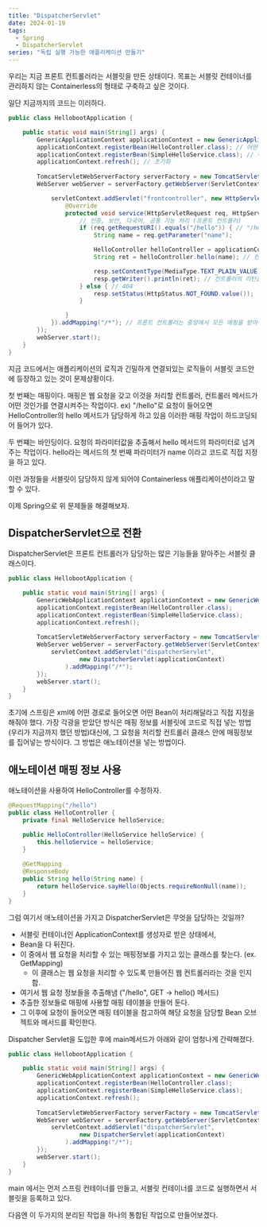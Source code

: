 ```yaml
---
title: "DispatcherServlet"
date: 2024-01-19
tags:
  - Spring
  - DispatcherServlet
series: "독립 실행 가능한 애플리케이션 만들기"
---
```

우리는 지금 프론트 컨트롤러라는 서블릿을 만든 상태이다. 목표는 서블릿 컨테이너를 관리하지 않는 Containerless의 형태로 구축하고 싶은 것이다.

일단 지금까지의 코드는 이러하다.

```java
public class HellobootApplication {

    public static void main(String[] args) {
        GenericApplicationContext applicationContext = new GenericApplicationContext();
        applicationContext.registerBean(HelloController.class); // 어떤 클래스로 빈을 만들 것인가
        applicationContext.registerBean(SimpleHelloService.class); // 어떤 클래스로 빈을 만들 것인가
        applicationContext.refresh(); // 초기화
        
        TomcatServletWebServerFactory serverFactory = new TomcatServletWebServerFactory();
        WebServer webServer = serverFactory.getWebServer(ServletContext -> {

            servletContext.addServlet("frontcontroller", new HttpServlet() {
                @Override
                protected void service(HttpServletRequest req, HttpServletResponse resp) throws ServletException, IOException {
                    // 인증, 보안, 다국어, 공통 기능 처리 (프론트 컨트롤러)
                    if (req.getRequestURI().equals("/hello")) { // "/hello"에 대한 매핑
                        String name = req.getParameter("name");

                        HelloController helloController = applicationContext.getBean(HelloController.class); // 스프링 컨테이너에서 helloController 가져옴
                        String ret = helloController.hello(name); // 컨트롤러의 메서드 호출

                        resp.setContentType(MediaType.TEXT_PLAIN_VALUE);
                        resp.getWriter().println(ret); // 컨트롤러의 리턴값을 응답에 사용
                    } else { // 404
                        resp.setStatus(HttpStatus.NOT_FOUND.value());
                    }

                }
            }).addMapping("/*"); // 프론트 컨트롤러는 중앙에서 모든 매핑을 받아야 함.
        });
        webServer.start();
    }
}
```
지금 코드에서는 애플리케이션의 로직과 긴밀하게 연결되있는 로직들이 서블릿 코드안에 등장하고 있는 것이 문제상황이다.

첫 번째는 매핑이다.
매핑은 웹 요청을 갖고 이것을 처리할 컨트롤러, 컨트롤러 메서드가 어떤 것인가를 연결시켜주는 작업이다.
ex) "/hello"로 요청이 들어오면 HelloController의 hello 메서드가 담당하게 하고 있음
이러한 매핑 작업이 하드코딩되어 들어가 있다.

두 번쨰는 바인딩이다.
요청의 파라미터값을 추출해서 hello 메서드의 파라미터로 넘겨주는 작업이다.
hello라는 메서드의 첫 번째 파라미터가 name 이라고 코드로 직접 지정을 하고 있다.

이런 과정들을 서블릿이 담당하지 않게 되어야 Containerless 애플리케이션이라고 말할 수 있다.

이제 Spring으로 위 문제들을 해결해보자.

## DispatcherServlet으로 전환
DispatcherServlet은 프론트 컨트롤러가 담당하는 많은 기능들을 맡아주는 서블릿 클래스이다.

```java
public class HellobootApplication {

    public static void main(String[] args) {
        GenericWebApplicationContext applicationContext = new GenericWebApplicationContext(); //WebApplicationContext로 전환
        applicationContext.registerBean(HelloController.class);
        applicationContext.registerBean(SimpleHelloService.class); 
        applicationContext.refresh(); 
        
        TomcatServletWebServerFactory serverFactory = new TomcatServletWebServerFactory();
        WebServer webServer = serverFactory.getWebServer(ServletContext -> {
            servletContext.addServlet("dispatcherServlet",
                    new DispatcherServlet(applicationContext)
                ).addMapping("/*"); 
        });
        webServer.start();
    }
}
```

초기에 스프링은 xml에 어떤 경로로 들어오면 어떤 Bean이 처리해달라고 직접 지정을 해줘야 했다.
가장 각광을 받았던 방식은 매핑 정보를 서블릿에 코드로 직접 넣는 방법(우리가 지금까지 했던 방법)대신에, 그 요청을 처리할 컨트롤러 클래스 안에 매핑정보를 집어넣는 방식이다.
그 방법은 애노테이션을 넣는 방법이다.

## 애노테이션 매핑 정보 사용
애노테이션을 사용하여 HelloController를 수정하자.

```java
@RequestMapping("/hello")
public class HelloController {
    private final HelloService helloService;

    public HelloController(HelloService helloService) {
        this.helloService = helloService;
    }
    
    @GetMapping
    @ResponseBody
    public String hello(String name) {
        return helloService.sayHello(Objects.requireNonNull(name));
    }
}
```
그럼 여기서 애노테이션을 가지고 DispatcherServlet은 무엇을 담당하는 것일까?
- 서블릿 컨테이너인 ApplicationContext를 생성자로 받은 상태에서,
- Bean을 다 뒤진다.
- 이 중에서 웹 요청을 처리할 수 있는 매핑정보를 가지고 있는 클래스를 찾는다. (ex. GetMapping)
  - 이 클래스는 웹 요청을 처리할 수 있도록 만들어진 웹 컨트롤러라는 것을 인지함.
- 여기서 웹 요청 정보들을 추출해냄 ("/hello", GET -> hello() 메서드) 
- 추출한 정보들로 매핑에 사용할 매핑 테이블을 만들어 둔다.
- 그 이후에 요청이 들어오면 매핑 테이블을 참고하여 해당 요청을 담당할 Bean 오브젝트와 메서드를 확인한다.

Dispatcher Servlet을 도입한 후에 main메서드가 아래와 같이 엄청나게 간략해졌다.
```java
public class HellobootApplication {

    public static void main(String[] args) {
        GenericWebApplicationContext applicationContext = new GenericWebApplicationContext(); //WebApplicationContext로 전환
        applicationContext.registerBean(HelloController.class);
        applicationContext.registerBean(SimpleHelloService.class); 
        applicationContext.refresh(); 
        
        TomcatServletWebServerFactory serverFactory = new TomcatServletWebServerFactory();
        WebServer webServer = serverFactory.getWebServer(ServletContext -> {
            servletContext.addServlet("dispatcherServlet",
                    new DispatcherServlet(applicationContext)
                ).addMapping("/*"); 
        });
        webServer.start();
    }
}
```

main 에서는 먼저 스프링 컨테이너를 만들고, 서블릿 컨테이너를 코드로 실행하면서 서블릿을 등록하고 있다.

다음엔 이 두가지의 분리된 작업을 하나의 통합된 작업으로 만들어보겠다.